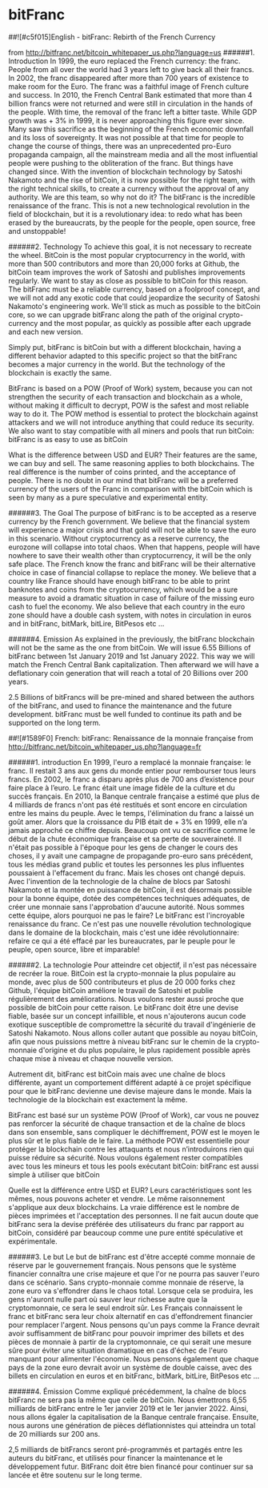 # bitFranc

##![#c5f015]English - bit₣ranc: Rebirth of the French Currency

from http://bitfranc.net/bitcoin_whitepaper_us.php?language=us
######1. Introduction
In 1999, the euro replaced the French currency: the franc. People from all over the world had 3 years left to give back all their francs. In 2002, the franc disappeared after more than 700 years of existence to make room for the Euro. The franc was a faithful image of French culture and success. In 2010, the French Central Bank estimated that more than 4 billion francs were not returned and were still in circulation in the hands of the people. With time, the removal of the franc left a bitter taste. While GDP growth was + 3% in 1999, it is never approaching this figure ever since. Many saw this sacrifice as the beginning of the French economic downfall and its loss of sovereignty. It was not possible at that time for people to change the course of things, there was an unprecedented pro-Euro propaganda campaign, all the mainstream media and all the most influential people were pushing to the obliteration of the franc. But things have changed since. With the invention of blockchain technology by Satoshi Nakamoto and the rise of bitCoin, it is now possible for the right team, with the right technical skills, to create a currency without the approval of any authority. We are this team, so why not do it? The bit₣ranc is the incredible renaissance of the franc. This is not a new technological revolution in the field of blockchain, but it is a revolutionary idea: to redo what has been erased by the bureaucrats, by the people for the people, open source, free and unstoppable!

######2. Technology
To achieve this goal, it is not necessary to recreate the wheel. BitCoin is the most popular cryptocurrency in the world, with more than 500 contributors and more than 20,000 forks at Github, the bitCoin team improves the work of Satoshi and publishes improvements regularly. We want to stay as close as possible to bitCoin for this reason. The bit₣ranc must be a reliable currency, based on a foolproof concept, and we will not add any exotic code that could jeopardize the security of Satoshi Nakamoto's engineering work. We'll stick as much as possible to the bitCoin core, so we can upgrade bit₣ranc along the path of the original crypto-currency and the most popular, as quickly as possible after each upgrade and each new version.

Simply put, bit₣ranc is bitCoin but with a different blockchain, having a different behavior adapted to this specific project so that the bit₣ranc becomes a major currency in the world. But the technology of the blockchain is exactly the same.

Bit₣ranc is based on a POW (Proof of Work) system, because you can not strengthen the security of each transaction and blockchain as a whole, without making it difficult to decrypt, POW is the safest and most reliable way to do it. The POW method is essential to protect the blockchain against attackers and we will not introduce anything that could reduce its security. We also want to stay compatible with all miners and pools that run bitCoin: bit₣ranc is as easy to use as bitCoin

What is the difference between USD and EUR? Their features are the same, we can buy and sell. The same reasoning applies to both blockchains. The real difference is the number of coins printed, and the acceptance of people. There is no doubt in our mind that bit₣ranc will be a preferred currency of the users of the Franc in comparison with the bitCoin which is seen by many as a pure speculative and experimental entity.

######3. The Goal
The purpose of bit₣ranc is to be accepted as a reserve currency by the French government. We believe that the financial system will experience a major crisis and that gold will not be able to save the euro in this scenario. Without cryptocurrency as a reserve currency, the eurozone will collapse into total chaos. When that happens, people will have nowhere to save their wealth other than cryptocurrency, it will be the only safe place. The French know the franc and bit₣ranc will be their alternative choice in case of financial collapse to replace the money. We believe that a country like France should have enough bit₣ranc to be able to print banknotes and coins from the cryptocurrency, which would be a sure measure to avoid a dramatic situation in case of failure of the missing euro cash to fuel the economy. We also believe that each country in the euro zone should have a double cash system, with notes in circulation in euros and in bit₣ranc, bitMark, bitLire, BitPesos etc ...

######4. Emission
As explained in the previously, the bit₣ranc blockchain will not be the same as the one from bitCoin. We will issue 6.55 Billions of bit₣ranc between 1st January 2019 and 1st January 2022. This way we will match the French Central Bank capitalization. Then afterward we will have a deflationary coin generation that will reach a total of 20 Billions over 200 years.

2.5 Billions of bit₣rancs will be pre-mined and shared between the authors of the bit₣ranc, and used to finance the maintenance and the future development. bit₣ranc must be well funded to continue its path and be supported on the long term.

##![#1589F0] French: bit₣ranc: Renaissance de la monnaie française
from http://bitfranc.net/bitcoin_whitepaper_us.php?language=fr

######1. introduction
En 1999, l'euro a remplacé la monnaie française: le franc. Il restait 3 ans aux gens du monde entier pour rembourser tous leurs francs. En 2002, le franc a disparu après plus de 700 ans d’existence pour faire place à l’euro. Le franc était une image fidèle de la culture et du succès français. En 2010, la Banque centrale française a estimé que plus de 4 milliards de francs n'ont pas été restitués et sont encore en circulation entre les mains du peuple. Avec le temps, l'élimination du franc a laissé un goût amer. Alors que la croissance du PIB était de + 3% en 1999, elle n’a jamais approché ce chiffre depuis. Beaucoup ont vu ce sacrifice comme le début de la chute économique française et sa perte de souveraineté. Il n'était pas possible à l'époque pour les gens de changer le cours des choses, il y avait une campagne de propagande pro-euro sans précédent, tous les médias grand public et toutes les personnes les plus influentes poussaient à l'effacement du franc. Mais les choses ont changé depuis. Avec l'invention de la technologie de la chaîne de blocs par Satoshi Nakamoto et la montée en puissance de bitCoin, il est désormais possible pour la bonne équipe, dotée des compétences techniques adéquates, de créer une monnaie sans l'approbation d'aucune autorité. Nous sommes cette équipe, alors pourquoi ne pas le faire? Le bit₣ranc est l'incroyable renaissance du franc. Ce n'est pas une nouvelle révolution technologique dans le domaine de la blockchain, mais c'est une idée révolutionnaire: refaire ce qui a été effacé par les bureaucrates, par le peuple pour le peuple, open source, libre et imparable!

######2. La technologie
Pour atteindre cet objectif, il n'est pas nécessaire de recréer la roue. BitCoin est la crypto-monnaie la plus populaire au monde, avec plus de 500 contributeurs et plus de 20 000 forks chez Github, l'équipe bitCoin améliore le travail de Satoshi et publie régulièrement des améliorations. Nous voulons rester aussi proche que possible de bitCoin pour cette raison. Le bit₣ranc doit être une devise fiable, basée sur un concept infaillible, et nous n'ajouterons aucun code exotique susceptible de compromettre la sécurité du travail d'ingénierie de Satoshi Nakamoto. Nous allons coller autant que possible au noyau bitCoin, afin que nous puissions mettre à niveau bit₣ranc sur le chemin de la crypto-monnaie d'origine et du plus populaire, le plus rapidement possible après chaque mise à niveau et chaque nouvelle version.

Autrement dit, bit₣ranc est bitCoin mais avec une chaîne de blocs différente, ayant un comportement différent adapté à ce projet spécifique pour que le bit₣ranc devienne une devise majeure dans le monde. Mais la technologie de la blockchain est exactement la même.

Bit₣ranc est basé sur un système POW (Proof of Work), car vous ne pouvez pas renforcer la sécurité de chaque transaction et de la chaîne de blocs dans son ensemble, sans compliquer le déchiffrement, POW est le moyen le plus sûr et le plus fiable de le faire. La méthode POW est essentielle pour protéger la blockchain contre les attaquants et nous n’introduirons rien qui puisse réduire sa sécurité. Nous voulons également rester compatibles avec tous les mineurs et tous les pools exécutant bitCoin: bit₣ranc est aussi simple à utiliser que bitCoin

Quelle est la différence entre USD et EUR? Leurs caractéristiques sont les mêmes, nous pouvons acheter et vendre. Le même raisonnement s'applique aux deux blockchains. La vraie différence est le nombre de pièces imprimées et l'acceptation des personnes. Il ne fait aucun doute que bit₣ranc sera la devise préférée des utilisateurs du franc par rapport au bitCoin, considéré par beaucoup comme une pure entité spéculative et expérimentale.

######3. Le but
Le but de bit₣ranc est d'être accepté comme monnaie de réserve par le gouvernement français. Nous pensons que le système financier connaîtra une crise majeure et que l'or ne pourra pas sauver l'euro dans ce scénario. Sans crypto-monnaie comme monnaie de réserve, la zone euro va s'effondrer dans le chaos total. Lorsque cela se produira, les gens n'auront nulle part où sauver leur richesse autre que la cryptomonnaie, ce sera le seul endroit sûr. Les Français connaissent le franc et bit₣ranc sera leur choix alternatif en cas d'effondrement financier pour remplacer l'argent. Nous pensons qu'un pays comme la France devrait avoir suffisamment de bit₣ranc pour pouvoir imprimer des billets et des pièces de monnaie à partir de la cryptomonnaie, ce qui serait une mesure sûre pour éviter une situation dramatique en cas d'échec de l'euro manquant pour alimenter l'économie. Nous pensons également que chaque pays de la zone euro devrait avoir un système de double caisse, avec des billets en circulation en euros et en bit₣ranc, bitMark, bitLire, BitPesos etc ...

######4. Émission
Comme expliqué précédemment, la chaîne de blocs bit₣ranc ne sera pas la même que celle de bitCoin. Nous émettrons 6,55 milliards de bit₣ranc entre le 1er janvier 2019 et le 1er janvier 2022. Ainsi, nous allons égaler la capitalisation de la Banque centrale française. Ensuite, nous aurons une génération de pièces déflationnistes qui atteindra un total de 20 milliards sur 200 ans.

2,5 milliards de bit₣rancs seront pré-programmés et partagés entre les auteurs du bit₣ranc, et utilisés pour financer la maintenance et le développement futur. Bit₣ranc doit être bien financé pour continuer sur sa lancée et être soutenu sur le long terme.
